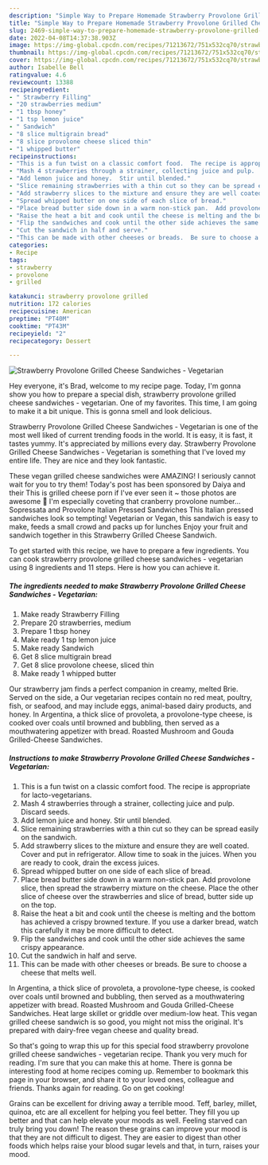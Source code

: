 ```yaml
---
description: "Simple Way to Prepare Homemade Strawberry Provolone Grilled Cheese Sandwiches - Vegetarian"
title: "Simple Way to Prepare Homemade Strawberry Provolone Grilled Cheese Sandwiches - Vegetarian"
slug: 2469-simple-way-to-prepare-homemade-strawberry-provolone-grilled-cheese-sandwiches-vegetarian
date: 2022-04-08T14:37:38.903Z
image: https://img-global.cpcdn.com/recipes/71213672/751x532cq70/strawberry-provolone-grilled-cheese-sandwiches-vegetarian-recipe-main-photo.jpg
thumbnail: https://img-global.cpcdn.com/recipes/71213672/751x532cq70/strawberry-provolone-grilled-cheese-sandwiches-vegetarian-recipe-main-photo.jpg
cover: https://img-global.cpcdn.com/recipes/71213672/751x532cq70/strawberry-provolone-grilled-cheese-sandwiches-vegetarian-recipe-main-photo.jpg
author: Isabelle Bell
ratingvalue: 4.6
reviewcount: 13388
recipeingredient:
- " Strawberry Filling"
- "20 strawberries medium"
- "1 tbsp honey"
- "1 tsp lemon juice"
- " Sandwich"
- "8 slice multigrain bread"
- "8 slice provolone cheese sliced thin"
- "1 whipped butter"
recipeinstructions:
- "This is a fun twist on a classic comfort food.  The recipe is appropriate for lacto-vegetarians."
- "Mash 4 strawberries through a strainer, collecting juice and pulp.  Discard seeds."
- "Add lemon juice and honey.  Stir until blended."
- "Slice remaining strawberries with a thin cut so they can be spread easily on the sandwich."
- "Add strawberry slices to the mixture and ensure they are well coated.  Cover and put in refrigerator.  Allow time to soak in the juices.  When you are ready to cook, drain the excess juices."
- "Spread whipped butter on one side of each slice of bread."
- "Place bread butter side down in a warm non-stick pan.  Add provolone slice, then spread the strawberry mixture on the cheese.   Place the other slice of cheese over the strawberries and slice of bread, butter side up on the top."
- "Raise the heat a bit and cook until the cheese is melting and the bottom has achieved a crispy browned texture.  If you use a darker bread, watch this carefully it may be more difficult to detect."
- "Flip the sandwiches and cook until the other side achieves the same crispy appearance."
- "Cut the sandwich in half and serve."
- "This can be made with other cheeses or breads.  Be sure to choose a cheese that melts well."
categories:
- Recipe
tags:
- strawberry
- provolone
- grilled

katakunci: strawberry provolone grilled 
nutrition: 172 calories
recipecuisine: American
preptime: "PT40M"
cooktime: "PT43M"
recipeyield: "2"
recipecategory: Dessert

---
```



![Strawberry Provolone Grilled Cheese Sandwiches - Vegetarian](https://img-global.cpcdn.com/recipes/71213672/751x532cq70/strawberry-provolone-grilled-cheese-sandwiches-vegetarian-recipe-main-photo.jpg)

Hey everyone, it's Brad, welcome to my recipe page. Today, I'm gonna show you how to prepare a special dish, strawberry provolone grilled cheese sandwiches - vegetarian. One of my favorites. This time, I am going to make it a bit unique. This is gonna smell and look delicious.

Strawberry Provolone Grilled Cheese Sandwiches - Vegetarian is one of the most well liked of current trending foods in the world. It is easy, it is fast, it tastes yummy. It's appreciated by millions every day. Strawberry Provolone Grilled Cheese Sandwiches - Vegetarian is something that I've loved my entire life. They are nice and they look fantastic.

These vegan grilled cheese sandwiches were AMAZING! I seriously cannot wait for you to try them! Today&#39;s post has been sponsored by Daiya and their This is grilled cheese porn if I&#39;ve ever seen it ~ those photos are awesome 🙂 I&#39;m especially coveting that cranberry provolone number… Sopressata and Provolone Italian Pressed Sandwiches This Italian pressed sandwiches look so tempting! Vegetarian or Vegan, this sandwich is easy to make, feeds a small crowd and packs up for lunches Enjoy your fruit and sandwich together in this Strawberry Grilled Cheese Sandwich.


To get started with this recipe, we have to prepare a few ingredients. You can cook strawberry provolone grilled cheese sandwiches - vegetarian using 8 ingredients and 11 steps. Here is how you can achieve it.

<!--inarticleads1-->

##### The ingredients needed to make Strawberry Provolone Grilled Cheese Sandwiches - Vegetarian:

1. Make ready  Strawberry Filling
1. Prepare 20 strawberries, medium
1. Prepare 1 tbsp honey
1. Make ready 1 tsp lemon juice
1. Make ready  Sandwich
1. Get 8 slice multigrain bread
1. Get 8 slice provolone cheese, sliced thin
1. Make ready 1 whipped butter


Our strawberry jam finds a perfect companion in creamy, melted Brie. Served on the side, a Our vegetarian recipes contain no red meat, poultry, fish, or seafood, and may include eggs, animal-based dairy products, and honey. In Argentina, a thick slice of provoleta, a provolone-type cheese, is cooked over coals until browned and bubbling, then served as a mouthwatering appetizer with bread. Roasted Mushroom and Gouda Grilled-Cheese Sandwiches. 

<!--inarticleads2-->

##### Instructions to make Strawberry Provolone Grilled Cheese Sandwiches - Vegetarian:

1. This is a fun twist on a classic comfort food.  The recipe is appropriate for lacto-vegetarians.
1. Mash 4 strawberries through a strainer, collecting juice and pulp.  Discard seeds.
1. Add lemon juice and honey.  Stir until blended.
1. Slice remaining strawberries with a thin cut so they can be spread easily on the sandwich.
1. Add strawberry slices to the mixture and ensure they are well coated.  Cover and put in refrigerator.  Allow time to soak in the juices.  When you are ready to cook, drain the excess juices.
1. Spread whipped butter on one side of each slice of bread.
1. Place bread butter side down in a warm non-stick pan.  Add provolone slice, then spread the strawberry mixture on the cheese.   Place the other slice of cheese over the strawberries and slice of bread, butter side up on the top.
1. Raise the heat a bit and cook until the cheese is melting and the bottom has achieved a crispy browned texture.  If you use a darker bread, watch this carefully it may be more difficult to detect.
1. Flip the sandwiches and cook until the other side achieves the same crispy appearance.
1. Cut the sandwich in half and serve.
1. This can be made with other cheeses or breads.  Be sure to choose a cheese that melts well.


In Argentina, a thick slice of provoleta, a provolone-type cheese, is cooked over coals until browned and bubbling, then served as a mouthwatering appetizer with bread. Roasted Mushroom and Gouda Grilled-Cheese Sandwiches. Heat large skillet or griddle over medium-low heat. This vegan grilled cheese sandwich is so good, you might not miss the original. It&#39;s prepared with dairy-free vegan cheese and quality bread. 

So that's going to wrap this up for this special food strawberry provolone grilled cheese sandwiches - vegetarian recipe. Thank you very much for reading. I'm sure that you can make this at home. There is gonna be interesting food at home recipes coming up. Remember to bookmark this page in your browser, and share it to your loved ones, colleague and friends. Thanks again for reading. Go on get cooking!

Grains can be excellent for driving away a terrible mood. Teff, barley, millet, quinoa, etc are all excellent for helping you feel better. They fill you up better and that can help elevate your moods as well. Feeling starved can truly bring you down! The reason these grains can improve your mood is that they are not difficult to digest. They are easier to digest than other foods which helps raise your blood sugar levels and that, in turn, raises your mood.
